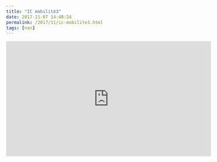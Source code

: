 ```yaml
---
title: "IC mobilité3"
date: 2017-11-07 14:48:24
permalink: /2017/11/ic-mobilite3.html
tags: [nan]
---
```


<iframe width="560" height="315" src="https://www.youtube.com/embed/OotBfOIZ4ec" frameborder="0" allowfullscreen></iframe>
